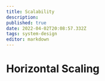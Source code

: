 ```yaml
---
title: Scalability
description: 
published: true
date: 2022-04-02T20:08:57.332Z
tags: system-design
editor: markdown
---
```


# Horizontal Scaling
